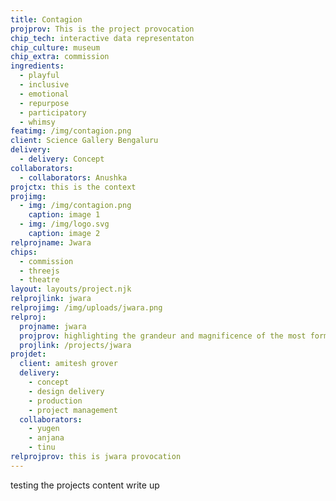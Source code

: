 ```yaml
---
title: Contagion
projprov: This is the project provocation
chip_tech: interactive data representaton
chip_culture: museum
chip_extra: commission
ingredients:
  - playful
  - inclusive
  - emotional
  - repurpose
  - participatory
  - whimsy
featimg: /img/contagion.png
client: Science Gallery Bengaluru
delivery:
  - delivery: Concept
collaborators:
  - collaborators: Anushka
projctx: this is the context
projimg:
  - img: /img/contagion.png
    caption: image 1
  - img: /img/logo.svg
    caption: image 2
relprojname: Jwara
chips:
  - commission
  - threejs
  - theatre
layout: layouts/project.njk
relprojlink: jwara
relprojimg: /img/uploads/jwara.png
relproj:
  projname: jwara
  projprov: highlighting the grandeur and magnificence of the most formidable herbivore
  projlink: /projects/jwara
projdet:
  client: amitesh grover
  delivery:
    - concept
    - design delivery
    - production
    - project management
  collaborators:
    - yugen
    - anjana
    - tinu
relprojprov: this is jwara provocation
---
```


testing the projects content write up